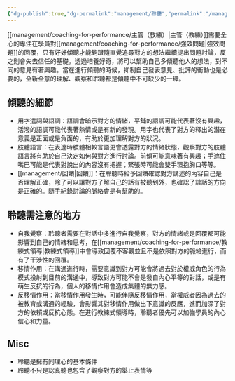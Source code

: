 ```yaml
---
{"dg-publish":true,"dg-permalink":"management/聆聽","permalink":"/management/聆聽/"}
---
```


[[management/coaching-for-performance/主管（教練）\|主管（教練）]]需要全心的專注在學員對[[management/coaching-for-performance/強效問題\|強效問題]]的回覆，只有好好傾聽才能夠跟隨直覺追尋對方的想法繼續提出問題討論，反之則會失去信任的基礎。透過培養好奇，將可以幫助自己多傾聽他人的想法，對不同的意見有著興趣。當在進行傾聽的時候，抑制自己發表意見、批評的衝動也是必要的，全新全意的理解、觀察和聆聽都是傾聽中不可缺少的一環。

## 傾聽的細節

- 用字遣詞與語調：語調會暗示對方的情緒，平鋪的語調可能代表著沒有興趣，活潑的語調可能代表著熱情或是有新的發現。用字也代表了對方的釋出的潛在意義是正面或是負面的，有助於更加理解對方的狀況。
- 肢體語言：在表達時肢體相較言語更會透露對方的情緒狀態，觀察對方的肢體語言將有助於自己決定如何與對方進行討論。前傾可能意味著有興趣；手遮住嘴巴可能是代表對說出的內容沒有把握；緊張時可能會雙手環抱胸口等等。
- [[management/回饋\|回饋]]：在聆聽時給予回饋確認對方講述的內容自己是否理解正確，除了可以讓對方了解自己的話有被聽到外，也確認了談話的方向是正確的。隨手紀錄討論的脈絡會是有幫助的。

## 聆聽需注意的地方
- 自我覺察：聆聽者需要在對話中多進行自我覺察，對方的情緒或是回覆都可能影響到自己的情緒和思考，在[[management/coaching-for-performance/教練式領導\|教練式領導]]中會導致回覆不客觀並且不是依照對方的脈絡進行，而有了干涉性的回覆。
- 移情作用：在溝通進行時，需要意識到對方可能會將過去對於權威角色的行為模式投射到目前的溝通中，導致對方可能不會是發自內心平等的對話，或是有萌生反抗的行為，個人的移情作用會造成集體的無力感。
- 反移情作用：當移情作用發生時，可能伴隨反移情作用，當權威者因為過去的被教育或溝通的經驗，會影響其對移情作用做出下意識的反應，進而加深了對方的依賴或反抗心態。在進行教練式領導時，聆聽者優先可以加強學員的內心信心和力量。

## Misc
- 聆聽是擁有同理心的基本條件
- 聆聽不只是認真聽也包含了觀察對方的舉止表情等
